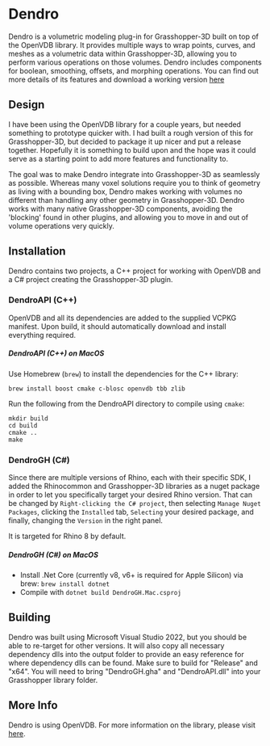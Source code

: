 # Dendro
Dendro is a volumetric modeling plug-in for Grasshopper-3D built on top of the OpenVDB library. It provides multiple ways to wrap points, curves, and meshes as a volumetric data within Grasshopper-3D, allowing you to perform various operations on those volumes. Dendro includes components for boolean, smoothing, offsets, and morphing operations. You can find out more details of its features and download a working version [here](https://www.food4rhino.com/app/dendro)

## Design

I have been using the OpenVDB library for a couple years, but needed something to prototype quicker with. I had built a rough version of this for Grasshopper-3D, but decided to package it up nicer and put a release together. Hopefully it is something to build upon and the hope was it could serve as a starting point to add more features and functionality to.

The goal was to make Dendro integrate into Grasshopper-3D as seamlessly as possible. Whereas many voxel solutions require you to think of geometry as living with a bounding box, Dendro makes working with volumes no different than handling any other geometry in Grasshopper-3D. Dendro works with many native Grasshopper-3D components, avoiding the 'blocking' found in other plugins, and allowing you to move in and out of volume operations very quickly.

## Installation

Dendro contains two projects, a C++ project for working with OpenVDB and a C# project creating the Grasshopper-3D plugin.

### DendroAPI (C++)
OpenVDB and all its dependencies are added to the supplied VCPKG manifest. Upon build, it should automatically download and install everything required.

##### DendroAPI (C++) on MacOS

Use Homebrew (`brew`) to install the dependencies for the C++ library:

```
brew install boost cmake c-blosc openvdb tbb zlib
```

Run the following from the DendroAPI directory to compile using `cmake`:

```
mkdir build
cd build
cmake ..
make
```

### DendroGH (C#)
Since there are multiple versions of Rhino, each with their specific SDK, I added the Rhinocommon and Grasshopper-3D libraries as a nuget package in order to let you specifically target your desired Rhino version. That can be changed by `Right-clicking the C# project`, then selecting `Manage Nuget Packages`, clicking the `Installed` tab, `Selecting` your desired package, and finally, changing the `Version` in the right panel.

It is targeted for Rhino 8 by default.

##### DendroGH (C#) on MacOS

* Install .Net Core (currently v8, v6+ is required for Apple Silicon) via brew: `brew install dotnet`
* Compile with `dotnet build DendroGH.Mac.csproj`

## Building

Dendro was built using Microsoft Visual Studio 2022, but you should be able to re-target for other versions. It will also copy all necessary dependency dlls into the output folder to provide an easy reference for where dependency dlls can be found. Make sure to build for "Release" and "x64". You will need to bring "DendroGH.gha" and "DendroAPI.dll" into your Grasshopper library folder.

## More Info

Dendro is using OpenVDB. For more information on the library, please visit [here](http://www.openvdb.org/).

